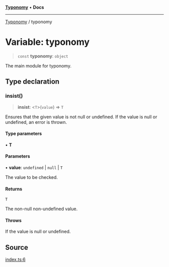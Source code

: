 [**Typonomy**](../README.md) • **Docs**

***

[Typonomy](../globals.md) / typonomy

# Variable: typonomy

> `const` **typonomy**: `object`

The main module for typonomy.

## Type declaration

### insist()

> **insist**: \<`T`\>(`value`) => `T`

Ensures that the given value is not null or undefined.
If the value is null or undefined, an error is thrown.

#### Type parameters

• **T**

#### Parameters

• **value**: `undefined` \| `null` \| `T`

The value to be checked.

#### Returns

`T`

The non-null non-undefined value.

#### Throws

If the value is null or undefined.

## Source

[index.ts:6](https://github.com/softcraft-development/typonomy/blob/c94ed604dfbec9e804fa7e53c98a9702a116da55/src/index.ts#L6)

